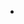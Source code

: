 - 

<!---
Frozzexx/Frozzexx is a ✨ special ✨ repository because its `README.md` (this file) appears on your GitHub profile.
You can click the Preview link to take a look at your changes.
--->
